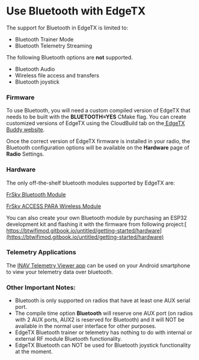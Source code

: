 # Use Bluetooth with EdgeTX

The support for Bluetooth in EdgeTX is limited to:

* Bluetooth Trainer Mode
* Bluetooth Telemetry Streaming

The following Bluetooth options are **not** supported.

* Bluetooth Audio
* Wireless file access and transfers
* Bluetooth joystick

### Firmware

To use Bluetooth, you will need a custom compiled version of EdgeTX that needs to be built with the **BLUETOOTH=YES** CMake flag. You can create customized versions of EdgeTX using the CloudBuild tab on the[ EdgeTX Buddy website](https://buddy.edgetx.org/).

Once the correct version of EdgeTX firmware is installed in your radio, the Bluetooth configuration options will be available on the **Hardware** page of **Radio** Settings.

### Hardware

The only off-the-shelf bluetooth modules supported by EdgeTX are:&#x20;

[FrSky Bluetooth Module](https://de.aliexpress.com/item/4001192317700.html?gatewayAdapt=glo2deu)

[FrSky ACCESS PARA Wireless Module](https://www.horusrc.com/en/frsky-horus-x10-para-wireless-module.html)

You can also create your own Bluetooth module by purchasing an ESP32 development kit and flashing it with the firmware from following project:[ https://btwifimod.gitbook.io/untitled/getting-started/hardware](https://btwifimod.gitbook.io/untitled/getting-started/hardware)

### Telemetry Applications

The [INAV Telemetry Viewer app](https://play.google.com/store/apps/details?id=crazydude.com.telemetry) can be used on your Android smartphone to view your telemetry data over bluetooth.

### Other Important Notes:

* Bluetooth is only supported on radios that have at least one AUX serial port.
* The compile time option **Bluetooth** will reserve one AUX port (on radios with 2 AUX ports, AUX2 is reserved for Bluetooth) and it will NOT be available in the normal user interface for other purposes.
* EdgeTX Bluetooth trainer or telemetry has nothing to do with internal or external RF module Bluetooth functionality.
* EdgeTX Bluetooth can NOT be used for Bluetooth joystick functionality at the moment.
